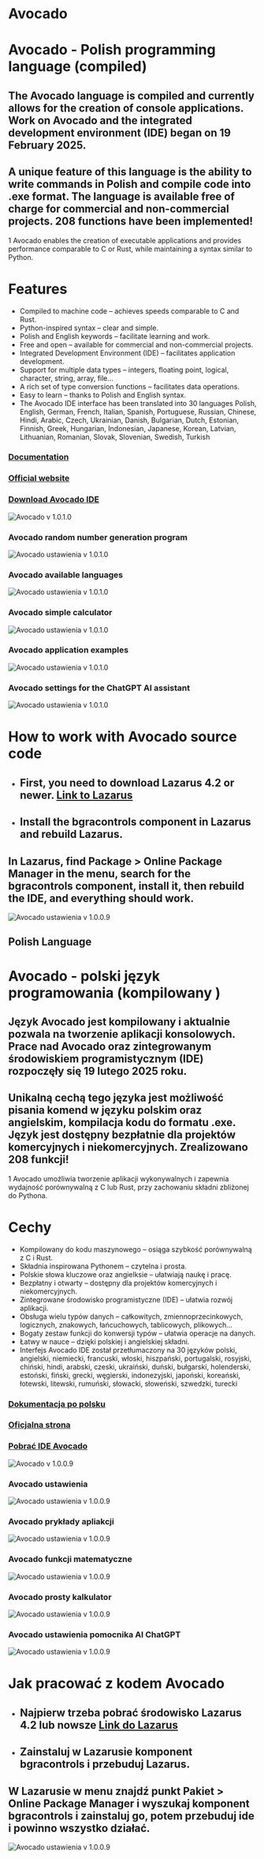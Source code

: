 # Avocado
# Avocado - Polish programming language (compiled)
## The Avocado language is compiled and currently allows for the creation of console applications. Work on Avocado and the integrated development environment (IDE) began on 19 February 2025.

## A unique feature of this language is the ability to write commands in Polish and compile code into .exe format. The language is available free of charge for commercial and non-commercial projects. 208 functions have been implemented!

1 Avocado enables the creation of executable applications and provides performance comparable to C or Rust, while maintaining a syntax similar to Python.



# Features
+ Compiled to machine code – achieves speeds comparable to C and Rust.
+ Python-inspired syntax – clear and simple.
+ Polish and English keywords – facilitate learning and work.
+ Free and open – available for commercial and non-commercial projects.
+ Integrated Development Environment (IDE) – facilitates application development.
+ Support for multiple data types – integers, floating point, logical, character, string, array, file...
+ A rich set of type conversion functions – facilitates data operations.
+ Easy to learn – thanks to Polish and English syntax.
+ The Avocado IDE interface has been translated into 30 languages
Polish, English, German, French, Italian, Spanish, Portuguese, Russian, Chinese, Hindi, Arabic, Czech, Ukrainian, Danish, Bulgarian, Dutch, Estonian, Finnish, Greek, Hungarian,  Indonesian, Japanese, Korean, Latvian, Lithuanian, Romanian, Slovak, Slovenian, Swedish, Turkish

### [Documentation](https://avocado.doc.dimitalart.pl/)
### [Official website](https://avocado.dimitalart.pl/) 
### [Download Avocado IDE](https://sourceforge.net/projects/avocado-programming-language/files/Avocado%20Windows%2064%20bits/) 
![Avocado v 1.0.1.0](image/Avocado-1.0.1.0_eng1.jpg)
### Avocado random number generation program
![Avocado ustawienia v 1.0.1.0](image/Avocado-1.0.1.0_eng2.jpg)
### Avocado available languages 
![Avocado ustawienia v 1.0.1.0](image/Avocado-1.0.1.0_eng3.jpg)
### Avocado simple calculator
![Avocado ustawienia v 1.0.1.0](image/Avocado-1.0.1.0_eng4.jpg)
### Avocado application examples
![Avocado ustawienia v 1.0.1.0](image/Avocado-1.0.1.0_eng.5.jpg)

### Avocado settings for the ChatGPT AI assistant
![Avocado ustawienia v 1.0.1.0](image/Avocado-1.00.9_eng6.jpg)

# How to work with Avocado source code
+ ## First, you need to download Lazarus 4.2 or newer. [Link to Lazarus](https://www.lazarus-ide.org/)
+ ## Install the bgracontrols component in Lazarus and rebuild Lazarus.
## In Lazarus, find Package > Online Package Manager in the menu, search for the bgracontrols component, install it, then rebuild the IDE, and everything should work.
![Avocado ustawienia v 1.0.0.9](image/instalacja/bgracontrols.jpg)





## Polish Language
# Avocado - polski język programowania (kompilowany )
## Język Avocado jest kompilowany i aktualnie pozwala na tworzenie aplikacji konsolowych. Prace nad Avocado oraz zintegrowanym środowiskiem programistycznym (IDE) rozpoczęły się 19 lutego 2025 roku.

## Unikalną cechą tego języka jest możliwość pisania komend w języku polskim oraz angielskim, kompilacja kodu do formatu .exe. Język jest dostępny bezpłatnie dla projektów komercyjnych i niekomercyjnych. Zrealizowano 208 funkcji!

1 Avocado umożliwia tworzenie aplikacji wykonywalnych i zapewnia wydajność porównywalną z C lub Rust, przy zachowaniu składni zbliżonej do Pythona.



# Cechy
+ Kompilowany do kodu maszynowego – osiąga szybkość porównywalną z C i Rust.
+ Składnia inspirowana Pythonem – czytelna i prosta.
+ Polskie słowa kluczowe oraz angielksie – ułatwiają naukę i pracę.
+ Bezpłatny i otwarty – dostępny dla projektów komercyjnych i niekomercyjnych.
+ Zintegrowane środowisko programistyczne (IDE) – ułatwia rozwój aplikacji.
+ Obsługa wielu typów danych – całkowitych, zmiennoprzecinkowych, logicznych, znakowych, łańcuchowych, tablicowych, plikowych...
+ Bogaty zestaw funkcji do konwersji typów – ułatwia operacje na danych.
+ Łatwy w nauce – dzięki polskiej i angielskiej składni.
+ Interfejs Avocado IDE został przetłumaczony na 30 języków
polski, angielski, niemiecki, francuski, włoski, hiszpański, portugalski, rosyjski, chiński, hindi, arabski, czeski, ukraiński, duński, bułgarski, holenderski, estoński, fiński, grecki, węgierski, indonezyjski, japoński, koreański, łotewski, litewski, rumuński, słowacki, słoweński, szwedzki, turecki



### [Dokumentacja po polsku](https://avocado.doc.dimitalart.pl/)
### [Oficjalna strona](https://avocado.dimitalart.pl/) 
### [Pobrać IDE Avocado](https://sourceforge.net/projects/avocado-programming-language/files/Avocado%20Windows%2064%20bits/) 
![Avocado v 1.0.0.9](image/Avocado-1.00.9.jpg)
### Avocado ustawienia
![Avocado ustawienia v 1.0.0.9](image/Avocado-ustawienia.jpg)
### Avocado prykłady apliakcji
![Avocado ustawienia v 1.0.0.9](image/Avocado-przyklady.jpg)
### Avocado funkcji matematyczne
![Avocado ustawienia v 1.0.0.9](image/Avocado-modul-matermatyka.jpg)
### Avocado prosty kalkulator
![Avocado ustawienia v 1.0.0.9](image/Avocado-kalkulator.jpg)

### Avocado ustawienia pomocnika AI ChatGPT
![Avocado ustawienia v 1.0.0.9](image/Avocado-ai.jpg)

# Jak pracować z kodem Avocado
+ ## Najpierw trzeba pobrać środowisko Lazarus 4.2 lub nowsze [Link do Lazarus](https://www.lazarus-ide.org/)
+ ## Zainstaluj w Lazarusie komponent bgracontrols i przebuduj Lazarus.
## W Lazarusie w menu znajdź punkt Pakiet > Online Package Manager i wyszukaj komponent bgracontrols i zainstaluj go, potem przebuduj ide i powinno wszystko działać.
![Avocado ustawienia v 1.0.0.9](image/instalacja/bgracontrols.jpg)


